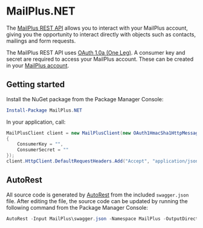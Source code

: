 # MailPlus.NET
The [MailPlus REST API](https://api.mailplus.nl/doc/) allows you to interact with your MailPlus account, giving you the opportunity to interact directly with objects such as contacts, mailings and form requests.

The MailPlus REST API uses [OAuth 1.0a (One Leg)](http://oauthbible.com/#oauth-10a-one-legged). A consumer key and secret are required to access your MailPlus account. These can be created in your [MailPlus account](https://login.mailplus.nl/).

## Getting started
Install the NuGet package from the Package Manager Console:
```powershell
Install-Package MailPlus.NET
```

In your application, call:

```cs
MailPlusClient client = new MailPlusClient(new OAuth1HmacSha1HttpMessageHandler()
{
	ConsumerKey = "",
	ConsumerSecret = ""
});
client.HttpClient.DefaultRequestHeaders.Add("Accept", "application/json");
```

## AutoRest
All source code is generated by [AutoRest](https://github.com/Azure/autorest) from the included `swagger.json` file. After editing the file, the source code can be updated by running the following command from the Package Manager Console:

```powershell
AutoRest -Input MailPlus\swagger.json -Namespace MailPlus -OutputDirectory MailPlus -ClientName MailPlusClient
```